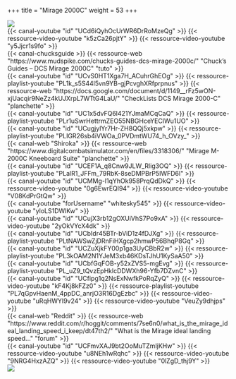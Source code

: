 +++
title = "Mirage 2000C"
weight = 53
+++

<img src=/apprentissage/m2k_soleil.png class=decoration />

<div class="contenu"> <!-- le hangar de Sklang //-->
{{< canal-youtube "id" "UCd6iQyhOcUrWR6DrRoMzeQg" >}}
{{< ressource-video-youtube "k5zCa26pjtY" >}}
{{< ressource-video-youtube "y5Jjcr1s9fo" >}}
</div>

<div class="contenu"> <!-- Chuck's guide //-->
{{< canal-chucksguide >}}
{{< ressource-web "https://www.mudspike.com/chucks-guides-dcs-mirage-2000c/" "Chuck’s Guides – DCS Mirage 2000C" "tuto" >}}
</div>

<div class="contenu de_qualite"> <!-- Dilixo //-->
{{< canal-youtube "id" "UCvS0HT1Xga7H_ACuhrGhEOg" >}}
{{< ressource-playlist-youtube "PL1k_s5S44l5vn9YB-gjPcvghXRfprpnus" >}}
{{< ressource-web "https://docs.google.com/document/d/1149__rFz5wON-xjUacqir9NeZz4kUJXrpL7WTtG4LaU/" "CheckLists DCS Mirage 2000-C" "planchette" >}}
</div>

<div class="contenu de_qualite"> <!-- Photun //-->
{{< canal-youtube "id" "UC1x5dvFQ6l421YJmaMCqCaQ" >}}
{{< ressource-playlist-youtube "PLr1uSwrHettrmZEO55NBGHceYEClWu1UO" >}}
</div>

<div class="contenu de_qualite"> <!-- Groupement de Chasse 22 //-->
{{< canal-youtube "id" "UCugjylYr7Hr-ZH8QQj5xkpw" >}}
{{< ressource-playlist-youtube "PLIGR26sb4iVWOa_0PVDmtWU74_h_OVzy_" >}}
</div>

<div class="contenu">
{{< canal-web "Shiroka" >}}
{{< ressource-web "https://www.digitalcombatsimulator.com/en/files/3318306/" "Mirage M-2000C Kneeboard Suite" "planchette" >}}
</div>

<div class="contenu"> <!-- Association VEAF //-->
{{< canal-youtube "id" "UCEF1A_q8Cnw9JLW_Rlig3OQ" >}}
{{< ressource-playlist-youtube "PLalR1_JFFm_79RbK-8seDMPBrP5IWFD6l" >}}
</div>

<div class="contenu"> <!-- Marco JTFF //-->
{{< canal-youtube "id" "UCMMg-l1qYhOk958PrqQdDkQ" >}}
{{< ressource-video-youtube "0g6EwrEQl94" >}}
{{< ressource-video-youtube "V08KdPrGtQw" >}}
</div>

<div class="contenu"> <!-- 131th Death Vipers //-->
{{< canal-youtube "forUsername" "whitesky545" >}}
{{< ressource-video-youtube "yloLS1DWlKw" >}}
</div>

<div class="contenu"> <!-- Wolf5 //-->
{{< canal-youtube "id" "UCujX3rb12gOXUiVhS7Po9xA" >}}
{{< ressource-video-youtube "2yOkVYcX4dk" >}}
</div>

<div class="contenu"> <!-- LESCARGO //-->
{{< canal-youtube "id" "UCbIdr45BTr-bViD1z4fDJXg" >}}
{{< ressource-playlist-youtube "PLtNAWSwZjDRnFiHXgcp2hmwP56BhqP8Gq" >}}
</div>

<div class="contenu"> <!-- Grim Reapers //-->
{{< canal-youtube "id" "UCZuXjkFY00p1ga3UyCBbR2w" >}}
{{< ressource-playlist-youtube "PL3kOAM2N1YJeM3xb46KDsTJhU1KySaA50" >}}
</div>

<div class="contenu"> <!-- Commander Steinsch //-->
{{< canal-youtube "id" "UCbfGqFOB-y52xZVS5-mgEvg" >}}
{{< ressource-playlist-youtube "PL_uZ9_tQvzEpHklcDDWXh96-Yfb7DZvnC" >}}
</div>

<div class="contenu"> <!-- TheSkyline35 //-->
{{< canal-youtube "id" "UCfipg1q2NsExNwfkPoRqZyQ" >}}
{{< ressource-video-youtube "kF4Kj8kFZz0" >}}
{{< ressource-playlist-youtube "PL7qGpvHaenM_4ppDC_anrjO3R16DgEzbc" >}}
{{< ressource-video-youtube "uRqHWYI9v24" >}}
{{< ressource-video-youtube "VeuZy9dhjps" >}}
</div>

<div class="contenu"> <!-- Reddit //-->
{{< canal-web "Reddit" >}}
{{< ressource-web "https://www.reddit.com/r/hoggit/comments/7se6n0/what_is_the_mirage_ideal_landing_speed_i_keep/dt47th2/" "What is the Mirage ideal landing speed..." "forum" >}}
</div>

<div class="contenu"> <!-- n8d0g //-->
{{< canal-youtube "id" "UCFmvXAJ9bt2OoMuTZmIjKHw" >}}
{{< ressource-video-youtube "u8NEh1wRqhc" >}}
{{< ressource-video-youtube "9NRG4HxzAZQ" >}}
{{< ressource-video-youtube "0lZgD_thj9Y" >}}
</div>

<img src=/apprentissage/m2k_pc.png class=decoration />

